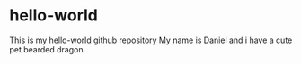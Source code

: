 # hello-world
This is my hello-world github repository
My name is Daniel and i have a cute pet bearded dragon
